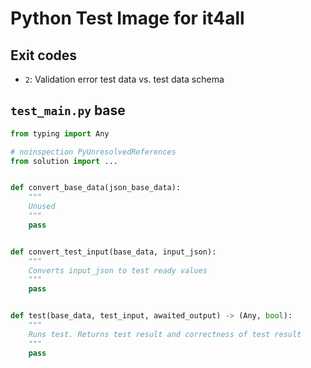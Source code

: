 # Python Test Image for it4all

## Exit codes

* `2`: Validation error test data vs. test data schema

## `test_main.py` base

```python
from typing import Any

# noinspection PyUnresolvedReferences
from solution import ...


def convert_base_data(json_base_data):
    """
    Unused
    """
    pass


def convert_test_input(base_data, input_json):
    """
    Converts input_json to test ready values
    """
    pass


def test(base_data, test_input, awaited_output) -> (Any, bool):
    """
    Runs test. Returns test result and correctness of test result
    """
    pass
```